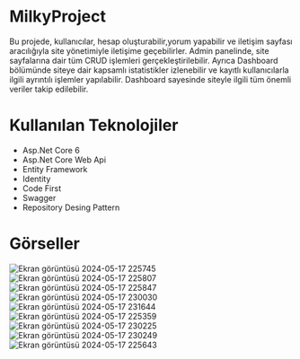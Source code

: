 # MilkyProject
Bu projede, kullanıcılar, hesap oluşturabilir,yorum yapabilir ve iletişim sayfası aracılığıyla site yönetimiyle iletişime geçebilirler. Admin panelinde, site sayfalarına dair tüm CRUD işlemleri gerçekleştirilebilir. Ayrıca Dashboard bölümünde siteye dair kapsamlı istatistikler izlenebilir ve kayıtlı kullanıcılarla ilgili ayrıntılı işlemler yapılabilir. Dashboard sayesinde siteyle ilgili tüm önemli veriler takip edilebilir.
# Kullanılan Teknolojiler
* Asp.Net Core 6
* Asp.Net Core Web Api
* Entity Framework
* Identity
* Code First
* Swagger
* Repository Desing Pattern
# Görseller
  ![Ekran görüntüsü 2024-05-17 225745](https://github.com/yucesefa/MilkyProject-MyAkademi5/assets/48711705/c11e3535-6a63-425e-93d4-0df083e13e26)
![Ekran görüntüsü 2024-05-17 225807](https://github.com/yucesefa/MilkyProject-MyAkademi5/assets/48711705/586b2539-f0a1-42af-a328-2d3e20d060aa)
![Ekran görüntüsü 2024-05-17 225847](https://github.com/yucesefa/MilkyProject-MyAkademi5/assets/48711705/a825ae8a-7525-4896-966b-b51f2552c9e2)
![Ekran görüntüsü 2024-05-17 230030](https://github.com/yucesefa/MilkyProject-MyAkademi5/assets/48711705/05efc987-7b9c-4e5a-ba17-28c0ee322daf)
![Ekran görüntüsü 2024-05-17 231644](https://github.com/yucesefa/MilkyProject-MyAkademi5/assets/48711705/fb68fa42-b9cf-4bc0-b938-311b95bc65ae)
![Ekran görüntüsü 2024-05-17 225359](https://github.com/yucesefa/MilkyProject-MyAkademi5/assets/48711705/f59db282-d0ec-463f-940b-6ce07e3b85cd)
![Ekran görüntüsü 2024-05-17 230225](https://github.com/yucesefa/MilkyProject-MyAkademi5/assets/48711705/2d460da7-16f2-416d-9c31-ab3a2bd95c60)
![Ekran görüntüsü 2024-05-17 230249](https://github.com/yucesefa/MilkyProject-MyAkademi5/assets/48711705/0cf49c6e-110e-4247-9597-f1fbda036b09)
![Ekran görüntüsü 2024-05-17 225643](https://github.com/yucesefa/MilkyProject-MyAkademi5/assets/48711705/631a846b-f9cb-4ce8-8e17-a7baa47b3cbd)
